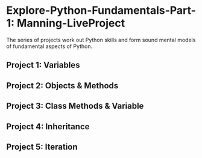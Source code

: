 # Explore-Python-Fundamentals-Part-1: Manning-LiveProject

The series of projects work out Python skills and form sound mental models of fundamental aspects of Python.

## Project 1: Variables
## Project 2: Objects & Methods
## Project 3: Class Methods & Variable
## Project 4: Inheritance
## Project 5: Iteration
